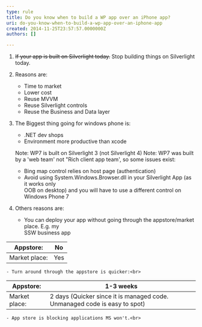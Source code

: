 ```yaml
---
type: rule
title: Do you know when to build a WP app over an iPhone app?
uri: do-you-know-when-to-build-a-wp-app-over-an-iphone-app
created: 2014-11-25T23:57:57.0000000Z
authors: []

---
```


 
1. <s>If your app is built on Silverlight today.</s> Stop building things on Silverlight today.<br>
2. Reasons are:

    - Time to market
    - Lower cost
    - Reuse MVVM
    - Reuse Silverlight controls
    - Reuse the Business and Data layer
3. The Biggest thing going for windows phone is:

    - .NET dev shops
    - Environment more productive than xcode

    Note: WP7 is built on Silverlight 3 (not Silverlight 4)
    Note: WP7 was built by a 'web team' not "Rich client app team', so some issues exist:

    - Bing map control relies on host page (authentication)
    - Avoid using System.Windows.Browser.dll in your Silverlight App (as it works only<br>                        OOB on desktop) and you will have to use a different control on Windows Phone 7
4. Others reasons are:
    - You can deploy your app without going through the appstore/market place. E.g. my<br>                    SSW business app


|                             Appstore:<br>                         |                             No<br>                         |
| --- | --- |
|                             Market place:<br>                         |                             Yes<br>                         |
    - Turn around through the appstore is quicker:<br>                

|                             Appstore:<br>                         |                             1-3 weeks<br>                         |
| --- | --- |
|                             Market place:<br>                         |                             2 days (Quicker since it is managed code. Unmanaged code is easy to spot)<br>                         |
    - App store is blocking applications MS won't.<br>

 
